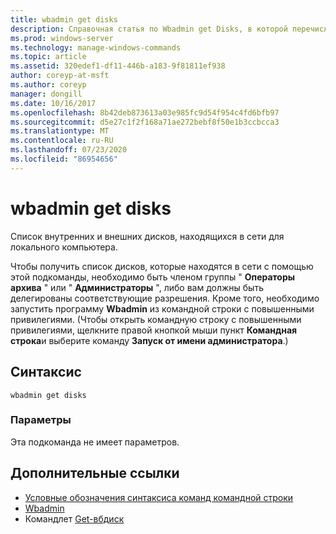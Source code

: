 ```yaml
---
title: wbadmin get disks
description: Справочная статья по Wbadmin get Disks, в которой перечислены внутренние и внешние диски, находящиеся в сети для локального компьютера.
ms.prod: windows-server
ms.technology: manage-windows-commands
ms.topic: article
ms.assetid: 320edef1-df11-446b-a183-9f81811ef938
author: coreyp-at-msft
ms.author: coreyp
manager: dongill
ms.date: 10/16/2017
ms.openlocfilehash: 8b42deb873613a03e985fc9d54f954c4fd6bfb97
ms.sourcegitcommit: d5e27c1f2f168a71ae272bebf8f50e1b3ccbcca3
ms.translationtype: MT
ms.contentlocale: ru-RU
ms.lasthandoff: 07/23/2020
ms.locfileid: "86954656"
---
```

# <a name="wbadmin-get-disks"></a>wbadmin get disks



Список внутренних и внешних дисков, находящихся в сети для локального компьютера.

Чтобы получить список дисков, которые находятся в сети с помощью этой подкоманды, необходимо быть членом группы " **Операторы архива** " или " **Администраторы** ", либо вам должны быть делегированы соответствующие разрешения. Кроме того, необходимо запустить программу **Wbadmin** из командной строки с повышенными привилегиями. (Чтобы открыть командную строку с повышенными привилегиями, щелкните правой кнопкой мыши пункт **Командная строка**и выберите команду **Запуск от имени администратора**.)

## <a name="syntax"></a>Синтаксис

```
wbadmin get disks
```

### <a name="parameters"></a>Параметры

Эта подкоманда не имеет параметров.

## <a name="additional-references"></a>Дополнительные ссылки

- [Условные обозначения синтаксиса команд командной строки](command-line-syntax-key.md)
-   [Wbadmin](wbadmin.md)
-   Командлет [Get-вбдиск](/powershell/module/windowserverbackup/?view=winserver2012r2-ps)
